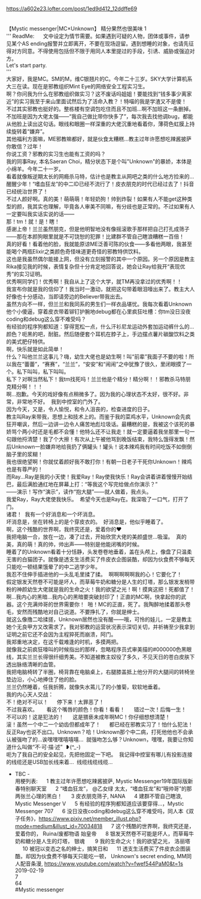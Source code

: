 https://a602e23.lofter.com/post/1ed9d412_12ddffe69<br/>
<br/>
<br/>
【Mystic messenger|MC×Unknown】 精分果然也很美味 1<br/>
''' ReadMe:      文中设定为情节需要。如果遇到可疑的人物，团体或事件，请参见某个AS ending报警并立即离开，不要在现场逗留。遇到想睡的对象，也请先征得对方同意。不得使用包括但不限于用同人本里提过的手段，引诱、威胁或强迫对方。<br/>
Let's start party.<br/>
'''<br/>
大家好，我是MC。SM的M，维C银翘片的C。今年二十三岁。SKY大学计算机系大三在读。现在是邪教组织Mint Eye的网络安全工程实习生。<br/>
啊？你问我为什么在邪教组织做实习？这不废话吗姐姐！要能找到“钱多事少离家近”的实习我至于来山里面试然后为了活命入教？！特喵的我是学渣又不是傻！<br/>
不过其实邪教也挺好的。整栋楼有空调包吃住而且不加班...啊不加班这一条删掉。不加班是因为大佬太强——“我自己做比带你快多了”，每次我去找他调bug，都能从他脸上读出这句话。眼线和眼圈一样深重的大佬沉重地看着你，薄荷色虹膜上持续旋转着“嫌弃”。<br/>
其他福利方面嘛，ME邪教嘛都好，就是伙食太糟糕...教主过年许愿想吃辣酱披萨你敢信？过年！<br/>
你说工资？邪教的实习生也能有工资的吗？<br/>
我的同事Ray, 本名Saeran Choi，精分状态下是个叫"Unknown"的暴娇，本体是小绵羊。今年二十一岁。<br/>
看着就像叛逆期太长的网瘾杀马特，估计也是教主从网吧之类的什么地方捡来的...醒醒少年！“嗜血狂龙”的中二ID已经不流行了！皮衣朋克的时代已经过去了！抖音已经统治世界了！<br/>
不过人颜好啊。真的美！萌萌萌！年轻奶狗！帅到炸裂！如果有人不能get这种类型的颜，我其实也理解，毕竟各人审美不同嘛，有分歧也是正常的。不过如果有人一定要叫我实话实说的话——<br/>
那！tm！就！是！瞎！<br/>
感谢上帝！兰兰虽然朋克，但是他明智地没有像摇滚歌手那样把自己打孔成筛子——那在本颜狗眼里就是不可饶恕的犯罪！比建群不管自己瞎浪糟糕一百倍！<br/>
真的好看！看着他的脸，我就能原谅ME泛善可陈的伙食——多看他两眼，我甚至能喝个两瓶Elixir之类颜色奇怪味道更奇怪的邪教特供饮料。<br/>
这也是我虽然偶尔能接上网，但没有立刻报警的其中一个原因。另一个原因是教主Rika接见我的时候，表情复杂但十分肯定地回答说，她会让Ray给我开“表现优秀”的实习证明。<br/>
优秀啊同学们！优秀啊！我自从上了这个大学，就TM再没拿过的优秀啊！！<br/>
我宣布你就是我的信仰了！我当时一激动，就把这句带着眼泪嚎出来了。教主大人好像也十分感动，当即请旁边的Believer带我出去。<br/>
虽然方向不一样，但兰兰和我同系的男生们一样衣品堪忧。我每次看着Unknown他个小傻逼，穿着皮衣带着铆钉护腕地debug都在心里疯狂吐槽：你tm没日没夜coding和debug这么穿不难受吗？<br/>
有经验的程序狗都知道：穿得宽松一点，什么汗衫尼龙运动外套加运动裤什么的...颜色？呃黑的吧，耐脏。然后随便套个耳机在脖子上，手边摆点薯片碳酸饮料之类的美式肥仔特供。<br/>
啊，快乐就是如此简单！<br/>
什么？叫他兰兰这事儿？嗨，幼生大佬也是幼生啊！叫“前辈”我面子不要的啦！所以我在“蕾蕾”，“赛赛”，“兰兰”，“安安”和“闹闹”之中犹豫了很久，里闭眼摸了一个。私下叫叫，私下叫叫。<br/>
私下？对啊当然私下！我tm找死吗！兰兰他是个精分！精分啊！！邪教杀马特朋克精分啊！！！<br/>
啊...抱歉。今天的戏好像有点稍微多了。因为我的心理状态不太好，很不好。非常，非常地不好。  我到中控室的门外了。<br/>
因为今天，又是，令人愉悦，和令人沮丧的，检查进度的日子。<br/>
教主叫Ray来带我，思想上和技术上的。而鉴于我的菜鸡水平，Unknown会先疯狂开嘲讽，然后一边讲一边令人痛苦地彪垃圾话。最糟糕的是，我被这个该死的暴娇骂个两小时还是毛都不会懂！他特么还不让我走！就一定要逼着我坐那里一句一句跟他捋清楚！我了个大擦！有次从上午被他骂到晚饭结束，我特么饿得发飘！然后Unknown一脸嫌弃地给我扔了俩罐头！罐头！说本辣鸡我有时间吃饭不如倒倒脑子里的浆糊！<br/>
我也很绝望啊！你就仗着颜好我不敢打你！有朝一日老子干死你Unknown！辣鸡也是有尊严的！<br/>
而Ray...Ray是我的小天使！我爱Ray！Ray使我快乐！Ray会讲着讲着慢慢开始结巴，最后满脸通红地在屏幕上打：“等我这个写完给做点你演示？”<br/>
——演示！写作“演示”，读作“抱大腿”——就人做着，我点头。<br/>
我爱Ray，Ray大佬使我快乐。  希望今天也是Ray在。我深吸了一口气，打开了门。<br/>
诸君！  我有一个好消息和一个坏消息。<br/>
坏消息是，坐在转椅上的是个穿皮衣的。  好消息是，他似乎睡着了。<br/>
啊，这个残酷的世界啊，我终究还是，爱着你的❤<br/>
我把电脑一合，放在一边，凑了过去，开始欣赏大佬的美颜盛世...吸溜。  真的美，真的萌！真的帅，帅出声——特别是他能闭嘴的时候。<br/>
睡着了的Unknown看着十分恬静，头发卷卷地垂着，盖在头颅上，像盘了只温柔无害的白猫团子。就像是透支生活费买了件皮衣企图装酷，却因为伙食费不够每天只能吃一顿结果饿晕了的中二逃学少年。<br/>
我忍不住伸手插进他的一头乱毛里揉了揉。  啊啊啊啊啊我的心！它要化了！<br/>
假定银发天然卷不可能是坏人，而草莓牛奶和糖分是人生的灯塔，那么银发发梢带粉的神颜幼生大佬就是我的生命之火！我的欲望之光！啊！摸爽这把！死都值了！<br/>
啊...我内心的黑暗...我内心的黑暗要突破封印了！正直的MC啊，快拿起你的武器。这个充满帅哥的世界需要你！  啪！MC的正直，死了。我陶醉地揉着那头卷毛，安然而残酷地对自己说道。不要挣扎了，你就是绅士。<br/>
就这么像撸二哈揉搓，Unknown居然也没有醒——哦，可怜的娃儿，一定是教主她个无良甲方又改需求了。我对邪教的运营状况表示深切关切，并祈祷至少我拿到证明之前它还不会因为主程猝死而崩溃，阿门。<br/>
我郑重地决定，在这千载难逢的时机，多摸两把。<br/>
就像我之前疯狂嚎叫的时候指出的那样，忽略程序员式审美描的#000000色黑眼线，其实兰兰长得很纤细秀美。不知道被教主奴役了多久，不见天日的苍白皮肤下透出脉络清晰的血管。<br/>
我把电脑椅转了半圈，椅背靠在电脑桌上，右腿膝盖抵上他分开的大腿间的转椅坐垫边沿，小心地捧住了他的脸。<br/>
兰兰仍然睡着，任我折腾，就像失水蔫儿了的小雏菊，软软地垂着。<br/>
我的内心天人交战：<br/>
不！绝对不可以！      停下来！太罪恶了！<br/>
不过我喜欢。      看这个嘴唇的颜色！你看！看看！      错过一次！后悔一生！<br/>
不可以的！这是犯法的！      这是猥亵未成年啊MC！你仔细想想清楚！<br/>
滚！虽然一个中二一个幼齿但都成年了！      都已经在邪教实习了！怕什么犯法！<br/>
反正Ray也说不出口。Unknown？哈！Unknown那个中二病，打死他他也不会承认被强吻了的...诶嘿嘿嘿嘻嘻嘻...  就强吻怎么够？Unknown，嘿嘿，我要让你知道什么叫做“不·可·描·述”  ❥(^_-)<br/>
呃为了我自己的安全起见，先把他固定一下吧。  我记得中控室有哪儿有投影连接的线缆还是USB加长线来着...  线缆线缆线缆...<br/>
- TBC -<br/>
用梗列表:      1 教主过年许愿想吃辣酱披萨, Mystic Messenger19年国际版新春特别聊天室      2 “嗜血狂龙”， @乙女绿 太太，“嗜血狂龙”和“哦帅哥”的那两张兰心理的黑白！      3 皮衣朋克筛子, NANA      4 建群不管自己瞎浪, Mystic Messenger V      5 有经验的程序狗都知道应该要穿得...，Mystic Messenger 707      6 没日没夜coding和debug这么穿不难受吗，同人本《双子任务》，https://www.pixiv.net/member_illust.php?mode=medium&illust_id=70034818      7 这个残酷的世界啊，我终究还是，爱着你的， Ruina/废都物语 始皇帝      8 银发天然卷不可能是坏人，而草莓牛奶和糖分是人生的灯塔， 银魂       9 我的生命之火！我的欲望之光， 洛丽塔      10 被冠以变态之名的绅士，搞笑日和      11 透支生活费买了件皮衣企图装酷，却因为伙食费不够每天只能吃一顿， Unknown's secret ending, MM同人配音条漫, https://www.youtube.com/watch?v=fwef544PaM0&t=1s<br/>
2019-02-19<br/>
7<br/>
64<br/>
#Mystic messenger<br/>
